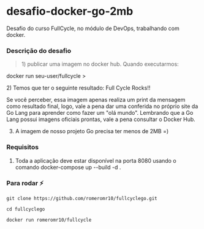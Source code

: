 # desafio-docker-go-2mb
Desafio do curso FullCycle, no módulo de DevOps, trabalhando com docker.

### Descrição do desafio
> <p>1) publicar uma imagem no docker hub. Quando executarmos:</p>
<tr>
  <td></td>
<td>docker run seu-user/fullcycle</td>
</tr>
<tr></tr>
> <p>2) Temos que ter o seguinte resultado: Full Cycle Rocks!!
</p>
<tr>
  <td></td>
<td>Se você perceber, essa imagem apenas realiza um print da mensagem como resultado final, logo, vale a pena dar uma conferida no próprio site da Go Lang para aprender como fazer um "olá mundo".
</td>
</tr>
Lembrando que a Go Lang possui imagens oficiais prontas, vale a pena consultar o Docker Hub.

3) A imagem de nosso projeto Go precisa ter menos de 2MB =)

### Requisitos
1. Toda a aplicação deve estar disponível na porta 8080 usando o comando docker-compose up --build -d .


### Para rodar :zap:
```
git clone https://github.com/romeromr10/fullcyclego.git

cd fullcyclego

docker run romeromr10/fullcycle
```
<br/>
<br/>
